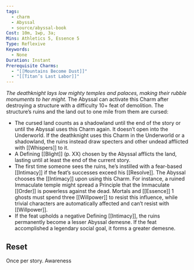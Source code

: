 ```yaml
---
tags:
  - charm
  - Abyssal
  - source/abyssal-book
Cost: 10m, 1wp, 3a; 
Mins: Athletics 5, Essence 5
Type: Reflexive
Keywords:
  - None
Duration: Instant
Prerequisite Charms:
  - "[[Mountains Become Dust]]"
  - "[[Titan’s Last Labor]]"
---
```

*The deathknight lays low mighty temples and palaces, making their rubble monuments to her might.*
The Abyssal can activate this Charm after destroying a structure with a difficulty 10+ feat of demolition.
The structure’s ruins and the land out to one mile from them are cursed:
 - The cursed land counts as a shadowland until the end of the story or until the Abyssal uses this Charm again. It doesn’t open into the Underworld. If the deathknight uses this Charm in the Underworld or a shadowland, the ruins instead draw specters and other undead afflicted with [[Whispers]] to it.
 - A Defining [[Blight]] (p. XX) chosen by the Abyssal afflicts the land, lasting until at least the end of the current story.
 - The first time someone sees the ruins, he’s instilled with a fear-based [[Intimacy]] if the feat’s successes exceed his [[Resolve]]. The Abyssal chooses the [[Intimacy]] upon using this Charm. For instance, a ruined Immaculate temple might spread a Principle that the Immaculate [[Order]] is powerless against the dead. Mortals and [[Essence]] 1 ghosts must spend three [[Willpower]] to resist this influence, while trivial characters are automatically affected and can’t resist with [[Willpower]].
 - If the feat upholds a negative Defining [[Intimacy]], the ruins permanently become a lesser Abyssal demesne. If the feat accomplished a legendary social goal, it forms a greater demesne.
## Reset 
Once per story.
Awareness
